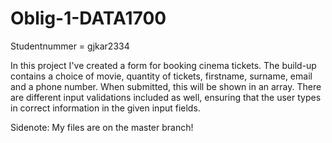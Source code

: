 # Oblig-1-DATA1700
Studentnummer = gjkar2334

In this project I've created a form for booking cinema tickets. 
The build-up contains a choice of movie, quantity of tickets, firstname, surname, email and a phone number. When submitted, this will be shown in an array.
There are different input validations included as well, ensuring that the user types in correct information in the given input fields. 

Sidenote: My files are on the master branch!
